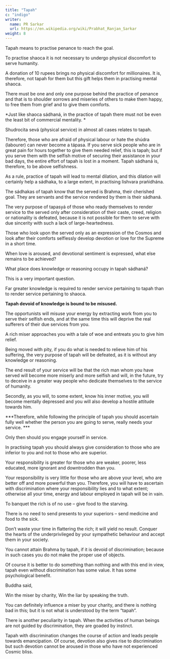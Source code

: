 ```yaml
---
title: "Tapah"
c: "indigo"
writer:
  name: PR Sarkar
  url: https://en.wikipedia.org/wiki/Prabhat_Ranjan_Sarkar
weight: 8
---
```




Tapah means to practise penance to reach the goal. 

To practise shaoca it is not necessary to undergo physical discomfort to serve humanity.

A donation of 10 rupees brings no physical discomfort for millionaires. It is, therefore, not tapah for them but this gift helps them in practising mental shaoca. 

There must be one and only one purpose behind the practice of penance and that is to shoulder sorrows and miseries of others to make them happy, to free them from grief and to give them comforts.

*Just like shaoca sádhaná, in the practice of tapah there must not be even the least bit of commercial mentality. *


Shudrocita sevá (physical service) in almost all cases relates to tapah.

Therefore, those who are afraid of physical labour or hate the shúdra (labourer) can never become a tápasa. If you serve sick people who are in great pain for hours together to give them needed relief, this is tapah; but if you serve them with the selfish motive of securing their assistance in your bad days, the entire effort of tapah is lost in a moment. Tapah sádhaná is, therefore, to be above selfishness.

As a rule, practice of tapah will lead to mental dilation, and this dilation will certainly help a sádhaka, to a large extent, in practising Iishvara prańidhána. 

The sádhakas of tapah know that the served is Brahma, their cherished goal. They are servants and the service rendered by them is their sádhaná.

The very purpose of tapasyá of those who ready themselves to render service to the served only after consideration of their caste, creed, religion or nationality is defeated, because it is not possible for them to serve with due sincerity with such a lack of large-heartedness.

Those who look upon the served only as an expression of the Cosmos and look after their comforts selflessly develop devotion or love for the Supreme in a short time. 

When love is aroused, and devotional sentiment is expressed, what else remains to be achieved?

What place does knowledge or reasoning occupy in tapah sádhaná? 

This is a very important question. 

Far greater knowledge is required to render service pertaining to tapah than to render service pertaining to shaoca. 

**Tapah devoid of knowledge is bound to be misused.**

The opportunists will misuse your energy by extracting work from you to serve their selfish ends, and at the same time this will deprive the real sufferers of their due services from you.

A rich miser approaches you with a tale of woe and entreats you to give him relief. 

Being moved with pity, if you do what is needed to relieve him of his suffering, the very purpose of tapah will be defeated, as it is without any knowledge or reasoning.

The end result of your service will be that the rich man whom you have served will become more miserly and more selfish and will, in the future, try to deceive in a greater way people who dedicate themselves to the service of humanity.

Secondly, as you will, to some extent, know his inner motive, you will become mentally depressed and you will also develop a hostile attitude towards him.

***Therefore, while following the principle of tapah you should ascertain fully well whether the person you are going to serve, really needs your service. ***

Only then should you engage yourself in service.

In practising tapah you should always give consideration to those who are inferior to you and not to those who are superior. 

Your responsibility is greater for those who are weaker, poorer, less educated, more ignorant and downtrodden than you.

Your responsibility is very little for those who are above your level, who are better off and more powerful than you. Therefore, you will have to ascertain with discrimination where your responsibility lies and to what extent; otherwise all your time, energy and labour employed in tapah will be in vain. 

To banquet the rich is of no use – give food to the starving. 

There is no need to send presents to your superiors – send medicine and food to the sick.

Don’t waste your time in flattering the rich; it will yield no result. Conquer the hearts of the underprivileged by your sympathetic behaviour and accept them in your society.

You cannot attain Brahma by tapah, if it is devoid of discrimination; because in such cases you do not make the proper use of objects. 

Of course it is better to do something than nothing and with this end in view, tapah even without discrimination has some value. It has some psychological benefit. 


Buddha said,

Win the miser by charity,
Win the liar by speaking the truth.

You can definitely influence a miser by your charity, and there is nothing bad in this; but it is not what is understood by the term “tapah”.

There is another peculiarity in tapah. When the activities of human beings are not guided by discrimination, they are goaded by instinct. 

Tapah with discrimination changes the course of action and leads people towards emancipation. Of course, devotion also gives rise to discrimination but such devotion cannot be aroused in those who have not experienced Cosmic bliss.

